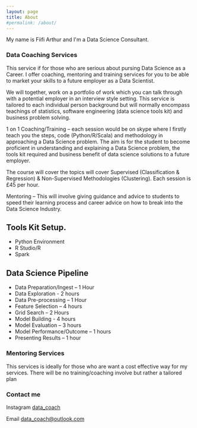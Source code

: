 ```yaml
---
layout: page
title: About
#permalink: /about/
---
```


My name is Fiifi Arthur and I'm a Data Science Consultant.


### Data Coaching Services
This service if for those who are serious about pursing Data Science as a Career. I offer coaching, mentoring and training services for you to be able to market your skills to a future employer as a Data Scientist.

We will together, work on a portfolio of work which you can talk through with a potential employer in an interview style setting.  This service is tailored to each individual person background but will normally encompass teachings of statistics, software engineering (data science tools kit) and business problem solving.

1 on 1 Coaching/Training – each session would be on skype where I firstly teach you the steps, code (Python/R/Scala) and methodology in approaching a Data Science problem. The aim is for the student to become proficient in understanding and explaining a Data Science problem, the tools kit required and business benefit of data science solutions to a future employer.

The course will cover the topics will cover Supervised (Classification & Regression) & Non-Supervised Methodologies (Clustering). Each session is £45 per hour.

Mentoring – This will involve giving guidance and advice to students to speed their learning process and career advice on how to break into the Data Science Industry.

## Tools Kit Setup.
- Python Environment
- R Studio/R
- Spark

## Data Science Pipeline
- Data Preparation/Ingest – 1 Hour
- Data Exploration - 2 hours
- Data Pre-processing – 1 Hour
- Feature Selection – 4 hours
- Grid Search – 2 Hours
- Model Building - 4 hours
- Model Evaluation – 3 hours
- Model Performance/Outcome – 1 hours
- Presenting Results – 1 hour




### Mentoring Services
This services is ideally for those who are want a cost effective way for my services. There will be no training/coaching involve but rather a tailored plan


### Contact me

Instagram
[data_coach](https://www.instagram.com/data_coach/?hl=en)

Email
[data_coach@outlook.com](mailto:data_coach@outlook.com)
